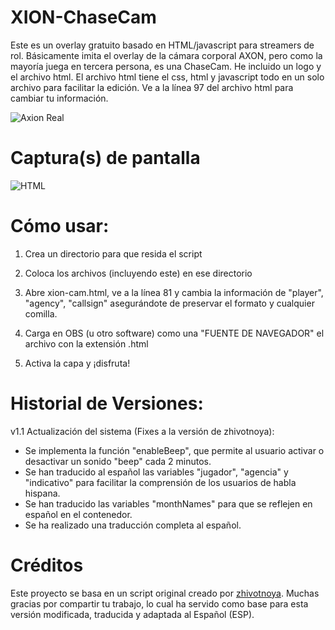 # XION-ChaseCam
Este es un overlay gratuito basado en HTML/javascript para streamers de rol. Básicamente imita el overlay de la cámara corporal AXON, pero como la mayoría juega en tercera persona, es una ChaseCam. He incluido un logo y el archivo html. El archivo html tiene el css, html y javascript todo en un solo archivo para facilitar la edición. Ve a la línea 97 del archivo html para cambiar tu información.

![Axion Real](https://i.imgur.com/GfITBFp.png)

# Captura(s) de pantalla

![HTML](https://imgur.com/0uUMYO1.png)


# Cómo usar:

1) Crea un directorio para que resida el script

2) Coloca los archivos (incluyendo este) en ese directorio

3) Abre xion-cam.html, ve a la línea 81 y cambia la información de "player", "agency", "callsign" asegurándote de preservar el formato y cualquier comilla.

4) Carga en OBS (u otro software) como una "FUENTE DE NAVEGADOR" el archivo con la extensión .html

5) Activa la capa y ¡disfruta!


# Historial de Versiones:

v1.1 Actualización del sistema (Fixes a la versión de zhivotnoya):

- Se implementa la función "enableBeep", que permite al usuario activar o desactivar un sonido "beep" cada 2 minutos.
- Se han traducido al español las variables "jugador", "agencia" y "indicativo" para facilitar la comprensión de los usuarios de habla hispana.
- Se han traducido las variables "monthNames" para que se reflejen en español en el contenedor.
- Se ha realizado una traducción completa al español.

# Créditos

Este proyecto se basa en un script original creado por [zhivotnoya](https://github.com/zhivotnoya/XION-ChaseCam). Muchas gracias por compartir tu trabajo, lo cual ha servido como base para esta versión modificada, traducida y adaptada al Español (ESP). 
